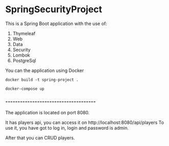 # SpringSecurityProject
This is a Spring Boot application with the use of:
  1. Thymeleaf
  2. Web
  3. Data
  4. Security
  5. Lombok
  6. PostgreSql

You can the application using Docker
```
docker build -t spring-project .
```
```
docker-compose up
```

### -------------------------------------
The application is located on port 8080.

It has players api, you can access it on http://localhost:8080/api/players
To use it, you have got to log in, login and password is admin.

After that you can CRUD players.
